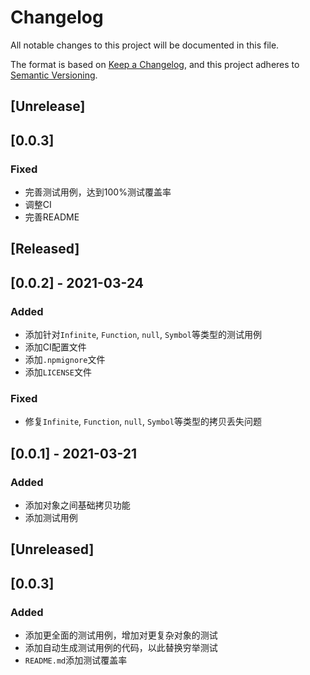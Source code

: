 # Changelog
All notable changes to this project will be documented in this file.

The format is based on [Keep a Changelog](https://keepachangelog.com/en/1.0.0/),
and this project adheres to [Semantic Versioning](https://semver.org/spec/v2.0.0.html).

## [Unrelease]

## [0.0.3]

### Fixed

- 完善测试用例，达到100%测试覆盖率
- 调整CI
- 完善README

## [Released]

## [0.0.2] - 2021-03-24

### Added

- 添加针对`Infinite`, `Function`, `null`, `Symbol`等类型的测试用例
- 添加CI配置文件
- 添加`.npmignore`文件
- 添加`LICENSE`文件
 
### Fixed

- 修复`Infinite`, `Function`, `null`, `Symbol`等类型的拷贝丢失问题
  
## [0.0.1] - 2021-03-21

### Added

- 添加对象之间基础拷贝功能
- 添加测试用例


## [Unreleased]

## [0.0.3]

### Added

- 添加更全面的测试用例，增加对更复杂对象的测试
- 添加自动生成测试用例的代码，以此替换穷举测试
- `README.md`添加测试覆盖率

